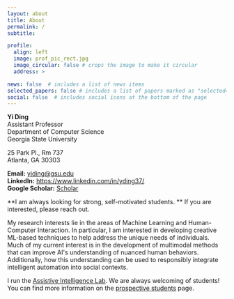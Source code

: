```yaml
---
layout: about
title: About
permalink: /
subtitle: 

profile:
  align: left
  image: prof_pic_rect.jpg
  image_circular: false # crops the image to make it circular
  address: >

news: false  # includes a list of news items
selected_papers: false # includes a list of papers marked as "selected={true}"
social: false  # includes social icons at the bottom of the page
---
```



**Yi Ding** \
Assistant Professor \
Department of Computer Science \
Georgia State University <br />

25 Park Pl., Rm 737 \
Atlanta, GA 30303 <br />

**Email:** <a href="mailto:yiding@gsu.edu">yiding@gsu.edu</a> \
**LinkedIn:** <a href="https://www.linkedin.com/in/yding37/">https://www.linkedin.com/in/yding37/</a> \
**Google Scholar:** <a href="https://scholar.google.com/citations?user=SmPIO90AAAAJ&hl=en">Scholar</a>

**I am always looking for strong, self-motivated students. ** If you are interested, please reach out. 

My research interests lie in the areas of Machine Learning and Human-Computer Interaction. In particular,
I am interested in developing creative ML-based techniques to help address the unique needs of individuals. 
Much of my current interest is in the development of multimodal methods that can 
improve AI's understanding of nuanced human behaviors. Additionally, how this understanding can be used to responsibly integrate intelligent automation into social contexts.

I run the [Assistive Intelligence Lab](/lab). We are always welcoming of students! You can find more information on the [prospective students](/students) page. 


